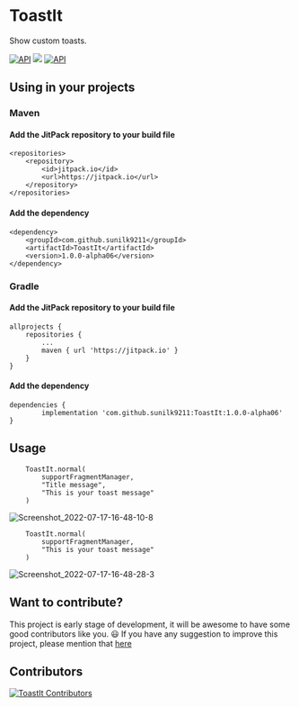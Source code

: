 # ToastIt

Show custom toasts.

[![API](https://img.shields.io/badge/API-23%2B-brightgreen.svg?style=flat)](https://android-arsenal.com/api?level=23) [![](https://jitpack.io/v/sunilk9211/ToastLibrary.svg)](https://jitpack.io/#sunilk9211/ToastLibrary) [![API](https://img.shields.io/badge/License-GPL%203.0-red.svg?style=flat)](https://github.com/sunilk9211/ToastIt/blob/master/LICENSE)


## Using in your projects

### Maven

#### Add the JitPack repository to your build file

	<repositories>
		<repository>
		    <id>jitpack.io</id>
		    <url>https://jitpack.io</url>
		</repository>
	</repositories>
  
####  Add the dependency

	<dependency>
	    <groupId>com.github.sunilk9211</groupId>
	    <artifactId>ToastIt</artifactId>
	    <version>1.0.0-alpha06</version>
	</dependency>
  
  
### Gradle

#### Add the JitPack repository to your build file

	allprojects {
		repositories {
			...
			maven { url 'https://jitpack.io' }
		}
	}
  
#### Add the dependency

	dependencies {
	        implementation 'com.github.sunilk9211:ToastIt:1.0.0-alpha06'
	}
  
  
## Usage

        ToastIt.normal(
            supportFragmentManager,
            "Title message",
            "This is your toast message"
        )
	
![Screenshot_2022-07-17-16-48-10-8](https://user-images.githubusercontent.com/36289013/179399074-78fc8039-1cf6-42e2-8cae-c201977cf96a.jpg)



        ToastIt.normal(
            supportFragmentManager,
            "This is your toast message"
        )
	
	
![Screenshot_2022-07-17-16-48-28-3](https://user-images.githubusercontent.com/36289013/179399149-99a0ba8c-ee56-42cf-91b7-d6ccee364aa0.jpg)


## Want to contribute?

This project is early stage of development, it will be awesome to have some good contributors like you. 😃
If you have any suggestion to improve this project, please mention that [here](https://github.com/sunilk9211/ToastIt/issues)


## Contributors

[![ToastIt Contributors](https://contrib.rocks/image?repo=sunilk9211/ToastIt)](https://github.com/sunilk9211/ToastIt/graphs/contributors)
